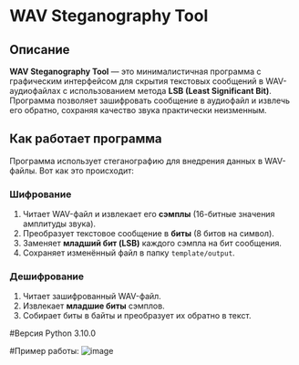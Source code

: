 # WAV Steganography Tool

## Описание
**WAV Steganography Tool** — это минималистичная программа с графическим интерфейсом для скрытия текстовых сообщений в WAV-аудиофайлах с использованием метода **LSB (Least Significant Bit)**. Программа позволяет зашифровать сообщение в аудиофайл и извлечь его обратно, сохраняя качество звука практически неизменным.

## Как работает программа
Программа использует стеганографию для внедрения данных в WAV-файлы. Вот как это происходит:

### Шифрование
1. Читает WAV-файл и извлекает его **сэмплы** (16-битные значения амплитуды звука).
2. Преобразует текстовое сообщение в **биты** (8 битов на символ).
3. Заменяет **младший бит (LSB)** каждого сэмпла на бит сообщения.
4. Сохраняет изменённый файл в папку `template/output`.

### Дешифрование
1. Читает зашифрованный WAV-файл.
2. Извлекает **младшие биты** сэмплов.
3. Собирает биты в байты и преобразует их обратно в текст.

#Версия Python 3.10.0 

#Пример работы:
![image](https://github.com/user-attachments/assets/974d71a8-3ac7-41e9-9343-f4c3932986d0)

